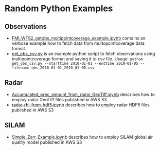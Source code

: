 # Random Python Examples

## Observations

* [FMI_WFS2_getobs_multipointcoverage_example.ipynb](./FMI_WFS2_getobs_multipointcoverage_example.ipynb) contains an verbose example how to fetch data from multopointcoverage data format.
* [get_obs_csv.py](./get_obs_csv.py) is an example python script to fetch observations using multipointcoverage format and saving it to csv file. Usage: `python get_obs_csv.py --starttime 2010-01-01 --endtime 2010-01-05 --filename obs_2010-01-01_2010_01-05.csv`

## Radar

* [Accumulated_prec_amount_from_radar_GeoTiff.ipynb](./Accumulated_prec_amount_from_radar_GeoTiff.ipynb) describes how to employ radar GeoTiff files published in AWS S3
* [radar-rhi-from-hdf5.ipynb](./radar-rhi-from-hdf5.ipynb) describes how to employ radar HDF5 files published in AWS S3

## SILAM

* [Simple_Zarr_Example.ipynb](./Simple_Zarr_Example.ipynb) describes how to employ SILAM global air quality model published in AWS S3
